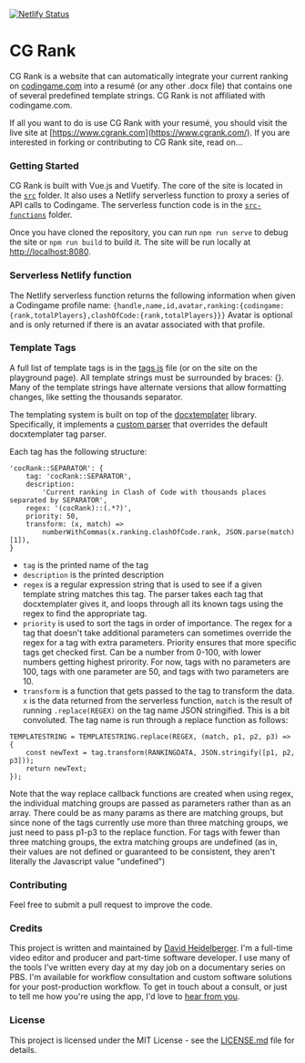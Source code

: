 [![Netlify Status](https://api.netlify.com/api/v1/badges/18028a2a-1698-479b-b2c9-7637be642535/deploy-status)](https://app.netlify.com/sites/practical-aryabhata-a32269/deploys)

# CG Rank

CG Rank is a website that can automatically integrate your current ranking on [codingame.com](https://www.codingame.com/home) into a resumé (or any other .docx file) that contains one of several predefined template strings. CG Rank is not affiliated with codingame.com.

If all you want to do is use CG Rank with your resumé, you should visit the live site at [https://www.cgrank.com](https://www.cgrank.com/). If you are interested in forking or contributing to CG Rank site, read on...

### Getting Started

CG Rank is built with Vue.js and Vuetify. The core of the site is located in the [`src`](https://github.com/dheidelberger/cg-rank/tree/master/src) folder. It also uses a Netlify serverless function to proxy a series of API calls to Codingame. The serverless function code is in the [`src-functions`](https://github.com/dheidelberger/cg-rank/tree/master/src-functions) folder.

Once you have cloned the repository, you can run `npm run serve` to debug the site or `npm run build` to build it. The site will be run locally at [http://localhost:8080](http://localhost:8080).

### Serverless Netlify function

The Netlify serverless function returns the following information when given a Codingame profile name:
`{handle,name,id,avatar,ranking:{codingame:{rank,totalPlayers},clashOfCode:{rank,totalPlayers}}}`
Avatar is optional and is only returned if there is an avatar associated with that profile.

### Template Tags

A full list of template tags is in the [tags.js](https://github.com/dheidelberger/cg-rank/blob/master/src/tags.js) file (or on the site on the playground page). All template strings must be surrounded by braces: {}. Many of the template strings have alternate versions that allow formatting changes, like setting the thousands separator.

The templating system is built on top of the [docxtemplater](https://docxtemplater.com/) library. Specifically, it implements a [custom parser](https://docxtemplater.readthedocs.io/en/latest/configuration.html#custom-parser) that overrides the default docxtemplater tag parser.

Each tag has the following structure:

```
'cocRank::SEPARATOR': {
    tag: 'cocRank::SEPARATOR',
    description:
        'Current ranking in Clash of Code with thousands places separated by SEPARATOR',
    regex: '(cocRank)::(.*?)',
    priority: 50,
    transform: (x, match) =>
        numberWithCommas(x.ranking.clashOfCode.rank, JSON.parse(match)[1]),
}
```

-   `tag` is the printed name of the tag
-   `description` is the printed description
-   `regex` is a regular expression string that is used to see if a given template string matches this tag. The parser takes each tag that docxtemplater gives it, and loops through all its known tags using the regex to find the appropriate tag.
-   `priority` is used to sort the tags in order of importance. The regex for a tag that doesn't take additional parameters can sometimes override the regex for a tag with extra parameters. Priority ensures that more specific tags get checked first. Can be a number from 0-100, with lower numbers getting highest prirority. For now, tags with no parameters are 100, tags with one parameter are 50, and tags with two parameters are 10.
-   `transform` is a function that gets passed to the tag to transform the data. `x` is the data returned from the serverless function, `match` is the result of running `.replace(REGEX)` on the tag name JSON stringified. This is a bit convoluted. The tag name is run through a replace function as follows:

```
TEMPLATESTRING = TEMPLATESTRING.replace(REGEX, (match, p1, p2, p3) => {
    const newText = tag.transform(RANKINGDATA, JSON.stringify([p1, p2, p3]));
    return newText;
});
```

Note that the way replace callback functions are created when using regex, the individual matching groups are passed as parameters rather than as an array. There could be as many params as there are matching groups, but since none of the tags currently use more than three matching groups, we just need to pass p1-p3 to the replace function. For tags with fewer than three matching groups, the extra matching groups are undefined (as in, their values are not defined or guaranteed to be consistent, they aren't literally the Javascript value "undefined")

### Contributing

Feel free to submit a pull request to improve the code.

### Credits

This project is written and maintained by [David Heidelberger](http://www.davidheidelberger.com). I'm a full-time video editor and producer and part-time software developer. I use many of the tools I've written every day at my day job on a documentary series on PBS. I'm available for workflow consultation and custom software solutions for your post-production workflow. To get in touch about a consult, or just to tell me how you're using the app, I'd love to [hear from you](mailto:david.heidelberger@gmail.com).

### License

This project is licensed under the MIT License - see the [LICENSE.md](LICENSE.md) file for details.
